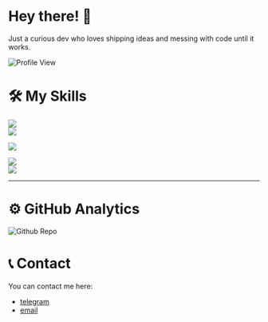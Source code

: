 # Hey there! 👋

Just a curious dev who loves shipping ideas and messing with code until it works. 

![Profile View](https://komarev.com/ghpvc/?username=karan-webdev&color=blueviolet&style=flat)

# 🛠️ My Skills

<div align="start">

<!-- Frontend -->
<img src="https://skillicons.dev/icons?i=html,css,js,ts,react,svelte" /> <br>
<img src="https://skillicons.dev/icons?i=tailwind,bootstrap,electron,codepen,figma,nodejs" /> <br>

<!-- Backend -->
<img src="https://skillicons.dev/icons?i=python,django,flask,mysql,sqlite,unity" /> <br>

<!-- Game & Creative -->
<img src="https://skillicons.dev/icons?i=godot,ps,pr,git,vscode,powershell" /> <br>
<img src="https://skillicons.dev/icons?i=obsidian,kali" /> <br>

</div>


---

# ⚙️ GitHub Analytics

![Github Repo](https://github-profile-summary-cards.vercel.app/api/cards/repos-per-language?username=karan-webdev&theme=dracula)
<br>


# 📞 Contact
You can contact me here:
- [telegram](https://t.me/karan9kaushik)
- [email](mailto:codewithkaran@gmail.com)  <br>
